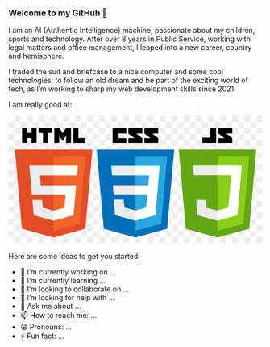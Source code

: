 ### Welcome to my GitHub 👋

I am an AI (Authentic Intelligence) machine, passionate about my children, sports and technology. After over 8 years in Public Service, working with legal matters and office management, I leaped into a new career, country and hemisphere.

I traded the suit and briefcase to a nice computer and some cool technologies, to follow an old dream and be part of the exciting world of tech, as I’m working to sharp my web development skills since 2021.

I am really good at:

![Alt text](683-6834215_html-css-js-icon-hd-png-download.png 'HTML, CSS, JS')

Here are some ideas to get you started:

- 🔭 I’m currently working on ...
- 🌱 I’m currently learning ...
- 👯 I’m looking to collaborate on ...
- 🤔 I’m looking for help with ...
- 💬 Ask me about ...
- 📫 How to reach me: ...
- 😄 Pronouns: ...
- ⚡ Fun fact: ...
